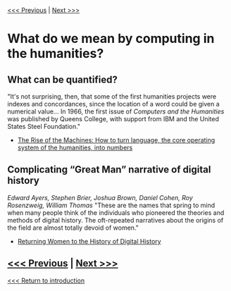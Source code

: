 
[<<< Previous](cloud-vs-local.md) | [Next >>>](which-lang.md)

# What do we mean by computing in the humanities? 

## What can be quantified?

"It's not surprising, then, that some of the first humanities projects were indexes and concordances, since the location of a word could be given a numerical value... In 1966, the first issue of *Computers and the Humanities* was published by Queens College, with support from IBM and the United States Steel Foundation." 
* [The Rise of the Machines: How to turn language, the core operating system of the humanities, into numbers](https://www.neh.gov/humanities/2013/julyaugust/feature/the-rise-the-machines)

## Complicating “Great Man” narrative of digital history

*Edward Ayers, Stephen Brier, Joshua Brown, Daniel Cohen, Roy Rosenzweig, William Thomas*
"These are the names that spring to mind when many people think of the individuals who pioneered the theories and methods of digital history. The oft-repeated narratives about the origins of the field are almost totally devoid of women." 
* [Returning Women to the History of Digital History](https://www.6floors.org/bracket/2016/03/07/returning-women-to-the-history-of-digital-history/)


[<<< Previous](cloud-vs-local.md) | [Next >>>](which-lang.md)
-----

[<<< Return to introduction](https://github.com/SouthernMethodistUniversity/coding)
